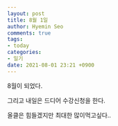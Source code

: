 ```yaml
---
layout: post
title: 8월 1일
author: Hyemin Seo
comments: true
tags:
- today
categories:
- 일기
date: 2021-08-01 23:21 +0900
---
```

8월이 되었다.

그리고 내일은 드디어 수강신청을 한다.

올클은 힘들겠지만 최대한 많이먹고싶다..




